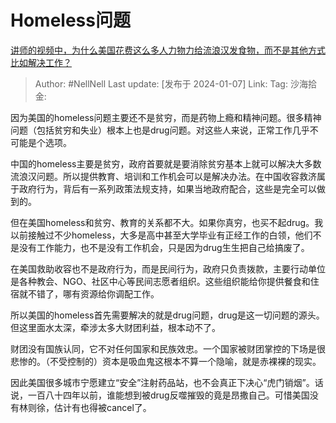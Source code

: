 # Homeless问题
[讲师的视频中，为什么美国花费这么多人力物力给流浪汉发食物，而不是其他方式比如解决工作？](https://www.zhihu.com/question/636091982/answer/3352777856)

> Author: #NellNell
> Last update: [发布于 2024-01-07]
> Link:
> Tag:
> 沙海拾金:

因为美国的homeless问题主要还不是贫穷，而是药物上瘾和精神问题。很多精神问题（包括贫穷和失业）根本上也是drug问题。对这些人来说，正常工作几乎不可能是个选项。

中国的homeless主要是贫穷，政府首要就是要消除贫穷基本上就可以解决大多数流浪汉问题。所以提供教育、培训和工作机会可以是解决办法。在中国收容救济属于政府行为，背后有一系列政策法规支持，如果当地政府配合，这些是完全可以做到的。

但在美国homeless和贫穷、教育的关系都不大。如果你真穷，也买不起drug。我以前接触过不少homeless，大多是高中甚至大学毕业有正经工作的白领，他们不是没有工作能力，也不是没有工作机会，只是因为drug生生把自己给搞废了。

在美国救助收容也不是政府行为，而是民间行为，政府只负责拨款，主要行动单位是各种教会、NGO、社区中心等民间志愿者组织。这些组织能给你提供餐食和住宿就不错了，哪有资源给你调配工作。

所以美国的homeless首先需要解决的就是drug问题，drug是这一切问题的源头。但这里面水太深，牵涉太多大财团利益，根本动不了。

财团没有国族认同，它不对任何国家和民族效忠。一个国家被财团掌控的下场是很悲惨的。（不受控制的）资本是吸血鬼这根本不算一个隐喻，就是赤裸裸的现实。

因此美国很多城市宁愿建立“安全”注射药品站，也不会真正下决心“虎门销烟”。话说，一百八十四年以前，谁能想到被drug反噬摧毁的竟是昂撒自己。可惜美国没有林则徐，估计有也得被cancel了。
